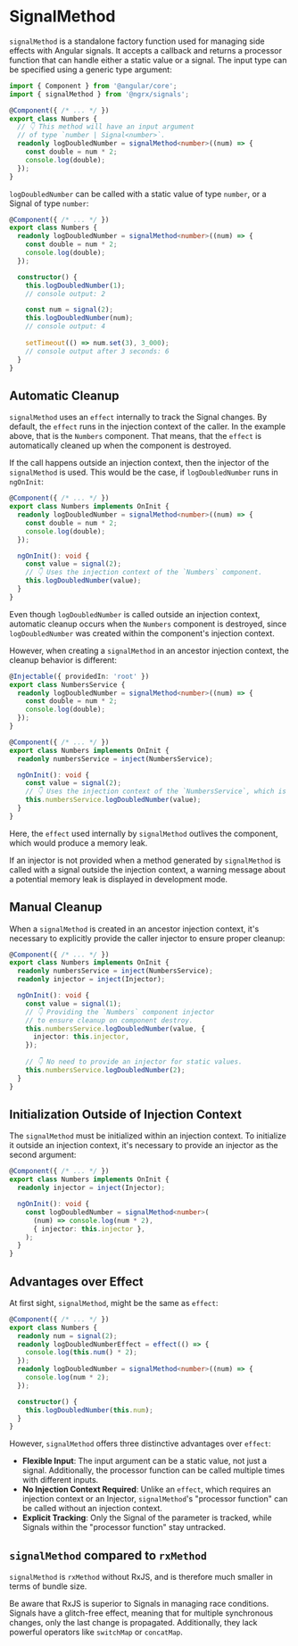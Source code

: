 # SignalMethod

`signalMethod` is a standalone factory function used for managing side effects with Angular signals. It accepts a callback and returns a processor function that can handle either a static value or a signal. The input type can be specified using a generic type argument:

```ts
import { Component } from '@angular/core';
import { signalMethod } from '@ngrx/signals';

@Component({ /* ... */ })
export class Numbers {
  // 👇 This method will have an input argument
  // of type `number | Signal<number>`.
  readonly logDoubledNumber = signalMethod<number>((num) => {
    const double = num * 2;
    console.log(double);
  });
}
```

`logDoubledNumber` can be called with a static value of type `number`, or a Signal of type `number`:

```ts
@Component({ /* ... */ })
export class Numbers {
  readonly logDoubledNumber = signalMethod<number>((num) => {
    const double = num * 2;
    console.log(double);
  });

  constructor() {
    this.logDoubledNumber(1);
    // console output: 2

    const num = signal(2);
    this.logDoubledNumber(num);
    // console output: 4
    
    setTimeout(() => num.set(3), 3_000);
    // console output after 3 seconds: 6
  }
}
```

## Automatic Cleanup

`signalMethod` uses an `effect` internally to track the Signal changes.
By default, the `effect` runs in the injection context of the caller. In the example above, that is the `Numbers` component. That means, that the `effect` is automatically cleaned up when the component is destroyed.

If the call happens outside an injection context, then the injector of the `signalMethod` is used. This would be the case, if `logDoubledNumber` runs in `ngOnInit`:

```ts
@Component({ /* ... */ })
export class Numbers implements OnInit {
  readonly logDoubledNumber = signalMethod<number>((num) => {
    const double = num * 2;
    console.log(double);
  });

  ngOnInit(): void {
    const value = signal(2);
    // 👇 Uses the injection context of the `Numbers` component.
    this.logDoubledNumber(value);
  }
}
```

Even though `logDoubledNumber` is called outside an injection context, automatic cleanup occurs when the `Numbers` component is destroyed, since `logDoubledNumber` was created within the component's injection context.

However, when creating a `signalMethod` in an ancestor injection context, the cleanup behavior is different:

```ts
@Injectable({ providedIn: 'root' })
export class NumbersService {
  readonly logDoubledNumber = signalMethod<number>((num) => {
    const double = num * 2;
    console.log(double);
  });
}

@Component({ /* ... */ })
export class Numbers implements OnInit {
  readonly numbersService = inject(NumbersService);

  ngOnInit(): void {
    const value = signal(2);
    // 👇 Uses the injection context of the `NumbersService`, which is root.
    this.numbersService.logDoubledNumber(value);
  }
}
```

Here, the `effect` used internally by `signalMethod` outlives the component, which would produce a memory leak.

<div class="alert is-important">

If an injector is not provided when a method generated by `signalMethod` is called with a signal outside the injection context, a warning message about a potential memory leak is displayed in development mode.

</div>

## Manual Cleanup

When a `signalMethod` is created in an ancestor injection context, it's necessary to explicitly provide the caller injector to ensure proper cleanup:

```ts
@Component({ /* ... */ })
export class Numbers implements OnInit {
  readonly numbersService = inject(NumbersService);
  readonly injector = inject(Injector);

  ngOnInit(): void {
    const value = signal(1);
    // 👇 Providing the `Numbers` component injector
    // to ensure cleanup on component destroy.
    this.numbersService.logDoubledNumber(value, {
      injector: this.injector,
    });
  
    // 👇 No need to provide an injector for static values.
    this.numbersService.logDoubledNumber(2);
  }
}
```

## Initialization Outside of Injection Context

The `signalMethod` must be initialized within an injection context. To initialize it outside an injection context, it's necessary to provide an injector as the second argument:

```ts
@Component({ /* ... */ })
export class Numbers implements OnInit {
  readonly injector = inject(Injector);

  ngOnInit(): void {
    const logDoubledNumber = signalMethod<number>(
      (num) => console.log(num * 2),
      { injector: this.injector },
    );
  }
}
```

## Advantages over Effect

At first sight, `signalMethod`, might be the same as `effect`:

```ts
@Component({ /* ... */ })
export class Numbers {
  readonly num = signal(2);
  readonly logDoubledNumberEffect = effect(() => {
    console.log(this.num() * 2);
  });
  readonly logDoubledNumber = signalMethod<number>((num) => {
    console.log(num * 2);
  });

  constructor() {
    this.logDoubledNumber(this.num);
  }
}
```

However, `signalMethod` offers three distinctive advantages over `effect`:

- **Flexible Input**: The input argument can be a static value, not just a signal. Additionally, the processor function can be called multiple times with different inputs.
- **No Injection Context Required**: Unlike an `effect`, which requires an injection context or an Injector, `signalMethod`'s "processor function" can be called without an injection context.
- **Explicit Tracking**: Only the Signal of the parameter is tracked, while Signals within the "processor function" stay untracked.

## `signalMethod` compared to `rxMethod`

`signalMethod` is `rxMethod` without RxJS, and is therefore much smaller in terms of bundle size.

Be aware that RxJS is superior to Signals in managing race conditions. Signals have a glitch-free effect, meaning that for multiple synchronous changes, only the last change is propagated. Additionally, they lack powerful operators like `switchMap` or `concatMap`.
